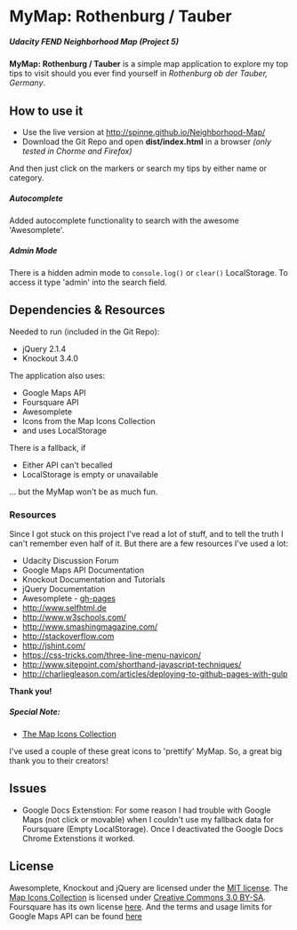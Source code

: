 # MyMap: Rothenburg / Tauber
##### Udacity FEND Neighborhood Map (Project 5)

**MyMap: Rothenburg / Tauber** is a simple map application to explore my top tips to visit should you ever find yourself in _Rothenburg ob der Tauber, Germany_.

## How to use it
* Use the live version at http://spinne.github.io/Neighborhood-Map/
* Download the Git Repo and open **dist/index.html** in a browser _(only tested in Chorme and Firefox)_

And then just click on the markers or search my tips by either name or category.

##### Autocomplete
Added autocomplete functionality to search with the awesome 'Awesomplete'.


##### Admin Mode
There is a hidden admin mode to `console.log()` or `clear()` LocalStorage. To access it type 'admin' into the search field.

## Dependencies & Resources
Needed to run (included in the Git Repo):
* jQuery 2.1.4
* Knockout 3.4.0

The application also uses:
* Google Maps API
* Foursquare API
* Awesomplete
* Icons from the Map Icons Collection
* and uses LocalStorage

There is a fallback, if
* Either API can't becalled
* LocalStorage is empty or unavailable

... but the MyMap won't be as much fun.

### Resources
Since I got stuck on this project I've read a lot of stuff, and to tell the truth I can't remember even half of it. But there are a few resources I've used a lot:
* Udacity Discussion Forum
* Google Maps API Documentation
* Knockout Documentation and Tutorials
* jQuery Documentation
* Awesomplete - [gh-pages](http://leaverou.github.io/awesomplete/)
* http://www.selfhtml.de
* http://www.w3schools.com/
* http://www.smashingmagazine.com/
* http://stackoverflow.com
* http://jshint.com/
* https://css-tricks.com/three-line-menu-navicon/
* http://www.sitepoint.com/shorthand-javascript-techniques/
* http://charliegleason.com/articles/deploying-to-github-pages-with-gulp

**Thank you!**

##### Special Note:
* [The Map Icons Collection](https://mapicons.mapsmarker.com/)

I've used a couple of these great icons to 'prettify' MyMap. So, a great big thank you to their creators!


## Issues
* Google Docs Extenstion: For some reason I had trouble with Google Maps (not click or movable) when I couldn't use my fallback data for Foursquare (Empty LocalStorage). Once I deactivated the Google Docs Chrome Extenstions it worked.

## License
Awesomplete, Knockout and jQuery are licensed under the [MIT license](http://www.opensource.org/licenses/mit-license.php).
The [Map Icons Collection](https://mapicons.mapsmarker.com/) is licensed under [Creative Commons 3.0 BY-SA](http://creativecommons.org/licenses/by-sa/3.0/).
Foursquare has its own license [here](https://de.foursquare.com/legal/api/licenseagreement).
And the terms and usage limits for Google Maps API can be found [here](https://developers.google.com/maps/)